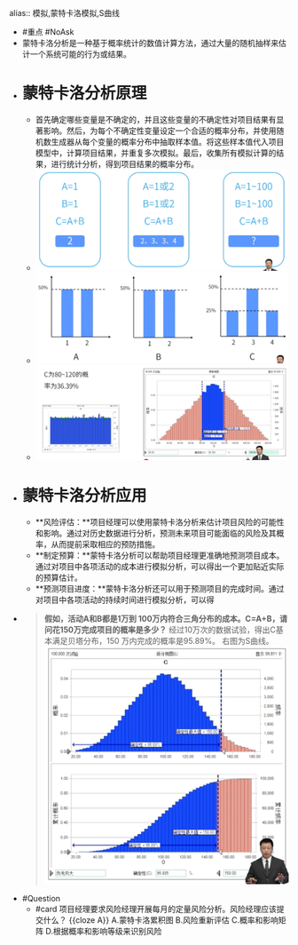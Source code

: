 alias:: 模拟,蒙特卡洛模拟,S曲线

- #重点 #NoAsk
- 蒙特卡洛分析是一种基于概率统计的数值计算方法，通过大量的随机抽样来估计一个系统可能的行为或结果。
- # 蒙特卡洛分析原理
	- 首先确定哪些变量是不确定的，并且这些变量的不确定性对项目结果有显著影响。然后，为每个不确定性变量设定一个合适的概率分布，并使用随机数生成器从每个变量的概率分布中抽取样本值。将这些样本值代入项目模型中，计算项目结果，并重复多次模拟。最后，收集所有模拟计算的结果，进行统计分析，得到项目结果的概率分布。
	- ![image.png](../assets/image_1747898219576_0.png)
	- ![image.png](../assets/image_1747898240017_0.png)
	- ![image.png](../assets/image_1747898262038_0.png)
- # 蒙特卡洛分析应用
	- **风险评估：**项目经理可以使用蒙特卡洛分析来估计项目风险的可能性和影响。通过对历史数据进行分析，预测未来项目可能面临的风险及其概率，从而提前采取相应的预防措施。
	- **制定预算：**蒙特卡洛分析可以帮助项目经理更准确地预测项目成本。通过对项目中各项活动的成本进行模拟分析，可以得出一个更加贴近实际的预算估计。
	- **预测项目进度：**蒙特卡洛分析还可以用于预测项目的完成时间。通过对项目中各项活动的持续时间进行模拟分析，可以得
- > **假如，活动A和B都是1万到 100万内符合三角分布的成本。C=A+B，请问花150万完成项目的概率是多少？**
  经过10万次的数据试验，得出C基本满足贝塔分布，150 万内完成的概率是95.89%。
  右图为S曲线。
  ![image.png](../assets/image_1747898301203_0.png)
- #Question
	- #card 项目经理要求风险经理开展每月的定量风险分析。风险经理应该提交什么？ {{cloze A}}
	  A.蒙特卡洛累积图
	  B.风险重新评估
	  C.概率和影响矩阵 
	  D.根据概率和影响等级来识别风险